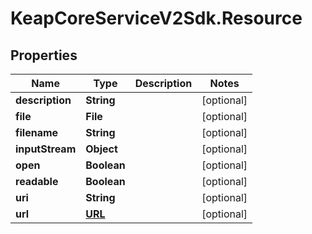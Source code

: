 # KeapCoreServiceV2Sdk.Resource

## Properties

Name | Type | Description | Notes
------------ | ------------- | ------------- | -------------
**description** | **String** |  | [optional] 
**file** | **File** |  | [optional] 
**filename** | **String** |  | [optional] 
**inputStream** | **Object** |  | [optional] 
**open** | **Boolean** |  | [optional] 
**readable** | **Boolean** |  | [optional] 
**uri** | **String** |  | [optional] 
**url** | [**URL**](URL.md) |  | [optional] 


